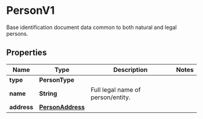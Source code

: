 

# PersonV1

Base identification document data common to both natural and legal persons.

## Properties

| Name | Type | Description | Notes |
|------------ | ------------- | ------------- | -------------|
|**type** | **PersonType** |  |  |
|**name** | **String** | Full legal name of person/entity. |  |
|**address** | [**PersonAddress**](PersonAddress.md) |  |  |



